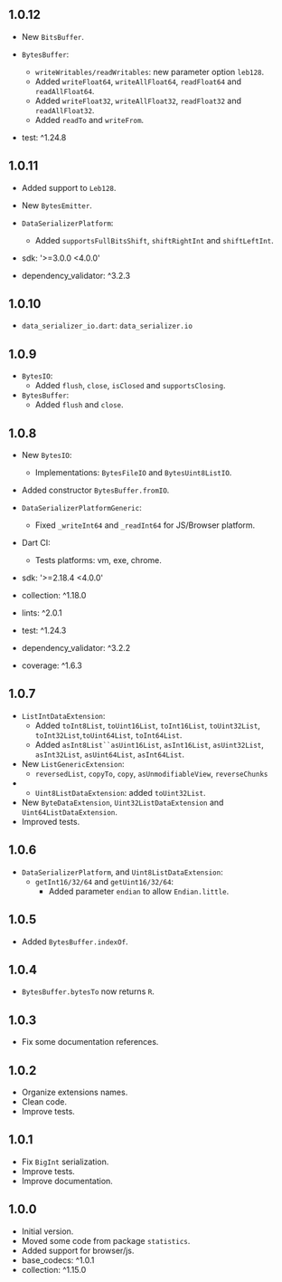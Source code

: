 ## 1.0.12

- New `BitsBuffer`.
- `BytesBuffer`:
  - `writeWritables/readWritables`: new parameter option `leb128`.
  - Added `writeFloat64`, `writeAllFloat64`, `readFloat64` and `readAllFloat64`.
  - Added `writeFloat32`, `writeAllFloat32`, `readFloat32` and `readAllFloat32`.
  - Added `readTo` and `writeFrom`.

- test: ^1.24.8

## 1.0.11

- Added support to `Leb128`.
- New `BytesEmitter`.
- `DataSerializerPlatform`:
  - Added `supportsFullBitsShift`, `shiftRightInt` and `shiftLeftInt`.

- sdk: '>=3.0.0 <4.0.0'
- dependency_validator: ^3.2.3

## 1.0.10

- `data_serializer_io.dart`: `data_serializer.io`

## 1.0.9

- `BytesIO`:
  - Added `flush`, `close`, `isClosed` and `supportsClosing`.
- `BytesBuffer`:
  - Added `flush` and `close`.

## 1.0.8

- New `BytesIO`:
  - Implementations: `BytesFileIO` and `BytesUint8ListIO`.
- Added constructor `BytesBuffer.fromIO`.
- `DataSerializerPlatformGeneric`:
  - Fixed `_writeInt64` and `_readInt64` for JS/Browser platform.

- Dart CI:
  - Tests platforms: vm, exe, chrome. 

- sdk: '>=2.18.4 <4.0.0'
- collection: ^1.18.0
- lints: ^2.0.1
- test: ^1.24.3
- dependency_validator: ^3.2.2
- coverage: ^1.6.3

## 1.0.7

- `ListIntDataExtension`:
  - Added `toInt8List`, `toUint16List`, `toInt16List`,
    `toUint32List`, `toInt32List`,`toUint64List`, `toInt64List`.
  - Added `asInt8List``asUint16List`, `asInt16List`,
    `asUint32List`, `asInt32List`, `asUint64List`, `asInt64List`.
- New `ListGenericExtension`:
  - `reversedList`, `copyTo`, `copy`, `asUnmodifiableView`, `reverseChunks`
- - `Uint8ListDataExtension`: added `toUint32List`.
- New `ByteDataExtension`, `Uint32ListDataExtension` and `Uint64ListDataExtension`.
- Improved tests.

## 1.0.6

- `DataSerializerPlatform`, and `Uint8ListDataExtension`:
  - `getInt16/32/64` and `getUint16/32/64`:
    - Added parameter `endian` to allow `Endian.little`.

## 1.0.5

- Added `BytesBuffer.indexOf`.

## 1.0.4

- `BytesBuffer.bytesTo` now returns `R`.

## 1.0.3

- Fix some documentation references.

## 1.0.2

- Organize extensions names.
- Clean code.
- Improve tests.

## 1.0.1

- Fix `BigInt` serialization.
- Improve tests.
- Improve documentation.

## 1.0.0

- Initial version.
- Moved some code from package `statistics`.
- Added support for browser/js.
- base_codecs: ^1.0.1
- collection: ^1.15.0
